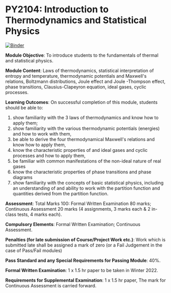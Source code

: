 # PY2104: Introduction to Thermodynamics and Statistical Physics

[![Binder](http://mybinder.org/badge_logo.svg)](https://mybinder.org/v2/gh/mkenne15/PY2104/main)

**Module Objective**: To introduce students to the fundamentals of thermal and statistical physics.

**Module Content**: Laws of thermodynamics, statistical interpretation of entropy and temperature, thermodynamic potentials and Maxwell's relations, Boltzmann distributions, Joule effect and Joule -Thompson effect, phase transitions, Clausius-Clapeyron equation, ideal gases, cyclic processes.

**Learning Outcomes**: On successful completion of this module, students should be able to:

1. show familiarity with the 3 laws of thermodynamics and know how to apply them;
2. show familiarity with the various thermodynamic potentials (energies) and how to work with them,
3. be able to derive the four thermodynamical Maxwell's relations and know how to apply them,
4. know the characteristic properties of and ideal gases and cyclic processes and how to apply them,
5. be familiar with common manifestations of the non-ideal nature of real gases
6. know the characteristic properties of phase transitions and phase diagrams
7. show familiarity with the concepts of basic statistical physics, including an understanding of and ability to work with the partition function and quantities derived from the partition function.

**Assessment**: Total Marks 100: Formal Written Examination 80 marks; Continuous Assessment 20 marks (4 assignments, 3 marks each & 2 in-class tests, 4 marks each).

**Compulsory Elements**: Formal Written Examination; Continuous Assessment.

**Penalties (for late submission of Course/Project Work etc.)**: Work which is submitted late shall be assigned a mark of zero (or a Fail Judgement in the case of Pass/Fail modules)

**Pass Standard and any Special Requirements for Passing Module**: 40%.

**Formal Written Examination**: 1 x 1.5 hr paper to be taken in Winter 2022.

**Requirements for Supplemental Examination**: 1 x 1.5 hr paper, The mark for Continuous Assessment is carried forward.
